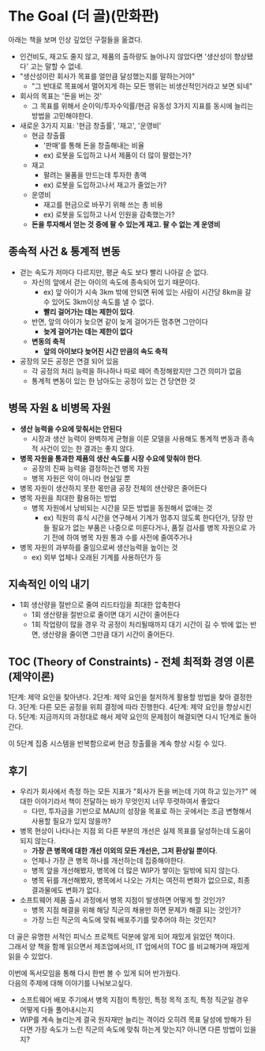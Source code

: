 # The Goal (더 골)(만화판)

아래는 책을 보며 인상 깊었던 구절들을 옮겼다.

- 인건비도, 재고도 줄지 않고, 제품의 출하량도 늘어나지 않았다면 '생산성이 향상됐다' 고는 말할 수 없네.
- "생산성이란 회사가 목표를 얼만큼 달성했는지를 말하는거야"
  - "그 반대로 목표에서 멀어지게 하는 모든 행위는 비생산적인거라고 보면 되네"
- 회사의 목표는 '돈을 버는 것'
  - 그 목표를 위해서 순이익/투자수익률/현금 유동성 3가지 지표를 동시에 늘리는 방법을 고민해야한다.
- 새로운 3가지 지표: '현금 창출률', '재고', '운영비'
  - 현금 창출률
    - '판매'를 통해 돈을 창출해내는 비율
    - ex) 로봇을 도입하고 나서 제품이 더 많이 팔렸는가?
  - 재고
    - 팔려는 물품을 만드는데 투자한 총액
    - ex) 로봇을 도입하고나서 재고가 줄었는가?
  - 운영비
    - 재고를 현금으로 바꾸기 위해 쓰는 총 비용
    - ex) 로봇을 도입하고 나서 인원을 감축했는가?
  - **돈을 투자해서 얻는 것 중에 팔 수 있는게 재고. 팔 수 없는 게 운영비**

## 종속적 사건 & 통계적 변동

- 걷는 속도가 저마다 다르지만, 평균 속도 보다 빨리 나아갈 순 없다.
  - 자신의 앞에서 걷는 아이의 속도에 종속되어 있기 때문이다.
    - ex) 앞 아이가 시속 3km 밖에 안되면 뒤에 있는 사람이 시간당 8km을 갈 수 있어도 3km이상 속도를 낼 수 없다.
    - **빨리 걸어가는 데는 제한이 있다**.
  - 반면, 앞의 아이가 늦으면 같이 늦게 걸어가든 멈추면 그만이다
    - **늦게 걸어가는 데는 제한이 없다**
  - **변동의 축적**
    - **앞의 아이보다 늦어진 시간 만큼의 속도 축적**
- 공장의 모든 공정은 연결 되어 있음
  - 각 공정의 처리 능력을 하나하나 따로 떼어 측정해왔지만 그건 의미가 없음
  - 통계적 변동이 있는 한 남아도는 공정이 있는 건 당연한 것

## 병목 자원 & 비병목 자원

- **생산 능력을 수요에 맞춰서는 안된다**
  - 시장과 생산 능력이 완벽하게 균형을 이룬 모델을 사용해도 통계적 변동과 종속적 사건이 있는 한 결과는 좋지 않다.
- **병목 자원을 통과한 제품의 생산 속도를 시장 수요에 맞춰야 한다**.
  - 공장의 진짜 능력을 결정하는건 병목 자원
  - 병목 자원은 악이 아니라 현실일 뿐
- 병목 자원이 생산하지 못한 몫만큼 공장 전체의 샌산량은 줄어든다
- 병목 자원을 최대한 활용하는 방법
  - 병목 자원에서 낭비되는 시간을 모든 방법을 동원해서 없애는 것
    - ex) 직원의 휴식 시간을 연구해서 기계가 멈추지 않도록 한다던가, 당장 만들 필요가 없는 부품은 나중으로 미룬다거나, 품질 검사를 병목 자원으로 가기 전에 하여 병목 자원 통과 수를 사전에 줄여주거나
- 병목 자원의 과부하를 줄임으로써 생산능력을 높이는 것
  - ex) 외부 업체나 오래된 기계를 사용하던가 등 

## 지속적인 이익 내기

- 1회 생산량을 절반으로 줄여 리드타임을 최대한 압축한다
  - 1회 생산량을 절반으로 줄이면 대기 시간이 줄어든다
  - 1회 작업량이 많을 경우 각 공정이 처리될때까지 대기 시간이 길 수 밖에 없는 반면, 생산량을 줄이면 그만큼 대기 시간이 줄어든다.

## TOC (Theory of Constraints) - 전체 최적화 경영 이론 (제약이론)

1단계: 제약 요인을 찾아낸다.
2단계: 제약 요인을 철저하게 활용할 방법을 찾아 결정한다.
3단계: 다른 모든 공정을 위희 결정에 따라 진행한다.
4단계: 제약 요인을 향상시킨다.
5단계: 지금까지의 과정대로 해서 제약 요인의 문제점이 해결되면 다시 1단계로 돌아간다.

이 5단계 집중 시스템을 반복함으로써 현금 창출률을 계속 향상 시킬 수 있다.


## 후기 

- 우리가 회사에서 측정 하는 모든 지표가 "회사가 돈을 버는데 기여 하고 있는가?" 에 대한 이야기라서 책이 전달하는 바가 무엇인지 너무 뚜렷하여서 좋았다
  - 다만, 투자금을 기반으로 MAU의 성장을 목표로 하는 곳에서는 조금 변형해서 사용할 필요가 있지 않을까?
- 병목 현상이 나타나는 지점 외 다른 부분의 개선은 실제 목표를 달성하는데 도움이 되지 않는다.
  - **가장 큰 병목에 대한 개선 이외의 모든 개선은, 그저 환상일 뿐이다**.
  - 언제나 가장 큰 병목 하나를 개선하는데 집중해야한다. 
  - 병목 앞을 개선해봤자, 병목에 더 많은 WIP가 쌓이는 일밖에 되지 않는다. 
  - 병목 뒤를 개선해봤자, 병목에서 나오는 가치는 여전히 변화가 없으므로, 최종 결과물에도 변화가 없다.
- 소프트웨어 제품 출시 과정에서 병목 지점이 발생하면 어떻게 할 것인가?
  - 병목 지점 해결을 위해 해당 직군의 채용만 하면 문제가 해결 되는 것인가?
  - 가장 느린 직군의 속도에 맞춰 배포주기를 맞추어야 하는 것인지?


더 골은 유명한 서적인 피닉스 프로젝트 덕분에 알게 되어 재밌게 읽었던 책이다.  
그래서 양 책을 함께 읽으면서 제조업에서의, IT 업에서의 TOC 를 비교해가며 재밌게 읽을 수 있었다.  

이번에 독서모임을 통해 다시 한번 볼 수 있게 되어 반가웠다.  
다음의 주제에 대해 이야기를 나눠보고싶다.

- 소프트웨어 배포 주기에서 병목 지점이 특정인, 특정 목적 조직, 특정 직군일 경우 어떻게 다들 풀어내시는지
- WIP를 계속 늘리는게 결국 원자재만 늘리는 격이라 오히려 목표 달성에 방해가 된다면 가장 속도가 느린 직군의 속도에 맞춰 하는게 맞는지? 아니면 다른 방법이 있을지?

